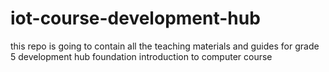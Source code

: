 # iot-course-development-hub
this repo is going to contain all the teaching materials and guides for grade 5 development hub foundation introduction to computer course
